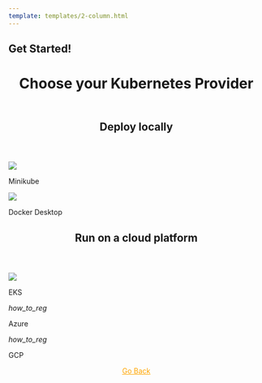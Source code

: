 ```yaml
---
template: templates/2-column.html
---
```


<link href="https://fonts.googleapis.com/icon?family=Material+Icons" rel="stylesheet" />

## Get Started! 




<div>
    <header>
        <h1>Choose your Kubernetes Provider</h1>
    </header>
        <div>
        <header>
        <h2> Deploy locally</h2>
        </header></div>
        <div class="content"> 
            <!-- begin card -->
            <div class="card" onclick="location.href='../../deploy/minikube';">
	              <div class="line"></div>
         	      <div class="icon">
		                 <img src="../../assets/img/deploy/minikube.png">
	              </div>
                <div class="card-content" >
              	    <p class="title">Minikube</p>
              			<a href="http://www.google.com"></a>
                </div>
            </div>
            <!-- end card -->
            <!-- begin card -->
            <div class="card" onclick="location.href='../../deploy/docker-desktop';">
                <div class="line"></div>
                <div class="icon">
                    <img src="../../assets/img/deploy/free.png">
                </div>
                <div class="card-content">
                    <p class="title">Docker Desktop</p>
                    <a href="http://www.google.com"></a>
                </div>
            </div></div>
            <!-- end card -->
            <div>
        <header>
        <h2> Run on a cloud platform</h2>
        </header></div>
        <div class="content"> 
            <!-- begin card -->
            <div class="card" onclick="location.href='../../deploy/eks';">
	              <div class="line"></div>
         	      <div class="icon">
		                 <img src="../../assets/img/deploy/amazon-eks.png">
	              </div>
                <div class="card-content" >
              	    <p class="title">EKS</p>
              			<a href="http://www.google.com"></a>
                </div>
            </div>
            <!-- end card -->
            <!-- begin card -->
            <div class="card" onclick="location.href='learn/logging-in-to-your-application-via-identity-server-using-facebook-credentials';">
            <div class="line"></div>
            <div class="icon">
                <i class="material-icons md-36">how_to_reg</i>
            </div>
            <div class="card-content">
                <p class="title">Azure</p>
            </div></div>
            <!-- end card -->
            <!-- begin card -->
        <div class="card" onclick="location.href='';">
                <div class="line"></div>
                <div class="icon">
                        <i class="material-icons md-36">how_to_reg</i>
                </div>
            <div class="card-content" >
                <p class="title">GCP</p>
                    <a href="http://www.google.com"></a>
            </div>
        </div>
        <!-- end card -->
            </div></div>

<div style="display:flex;justify-content:center;">
   <a style="color:orange;" href="../../deploy/deploying-wso2-identity-server"><u>Go Back</u></a>
</div>